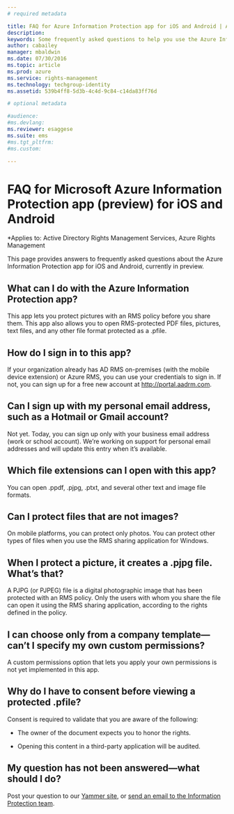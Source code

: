 ```yaml
---
# required metadata

title: FAQ for Azure Information Protection app for iOS and Android | Azure RMS
description:
keywords: Some frequently asked questions to help you use the Azure Information Protection app for iOS and Android
author: cabailey
manager: mbaldwin
ms.date: 07/30/2016
ms.topic: article
ms.prod: azure
ms.service: rights-management
ms.technology: techgroup-identity
ms.assetid: 539b4ff8-5d3b-4c4d-9c84-c14da83ff76d

# optional metadata

#audience:
#ms.devlang:
ms.reviewer: esaggese
ms.suite: ems
#ms.tgt_pltfrm:
#ms.custom:

---
```


# FAQ for Microsoft Azure Information Protection app (preview) for iOS and Android

*Applies to: Active Directory Rights Management Services, Azure Rights Management 

This page provides answers to frequently asked questions about the Azure Information Protection app for iOS and Android, currently in preview.

## What can I do with the Azure Information Protection app?

This app lets you protect pictures with an RMS policy before you share them. This app also allows you to open RMS-protected PDF files, pictures, text files, and any other file format protected as a .pfile.

## How do I sign in to this app?

If your organization already has AD RMS on-premises (with the mobile device extension) or Azure RMS, you can use your credentials to sign in. If not, you can sign up for a free new account at http://portal.aadrm.com.

## Can I sign up with my personal email address, such as a Hotmail or Gmail account?

Not yet. Today, you can sign up only with your business email address (work or school account). We’re working on support for personal email addresses and will update this entry when it’s available.

## Which file extensions can I open with this app?

You can open .ppdf, .pjpg, .ptxt, and several other text and image file formats.

## Can I protect files that are not images?

On mobile platforms, you can protect only photos. You can protect other types of files when you use the RMS sharing application for Windows.

## When I protect a picture, it creates a .pjpg file. What’s that?

A PJPG (or PJPEG) file is a digital photographic image that has been protected with an RMS policy. Only the users with whom you share the file can open it using the RMS sharing application, according to the rights defined in the policy.

## I can choose only from a company template—can’t I specify my own custom permissions?

A custom permissions option that lets you apply your own permissions is not yet implemented in this app. 

## Why do I have to consent before viewing a protected .pfile?

Consent is required to validate that you are aware of the following:

- The owner of the document expects you to honor the rights.

- Opening this content in a third-party application will be audited.

## My question has not been answered—what should I do?

Post your question to our [Yammer site](http://www.yammer.com/AskIPTeam), or [send an email to the Information Protection team](mailto:askIPteam@microsoft.com?subject=Question%20about%20Azure%20Information%20Protection%20app).
